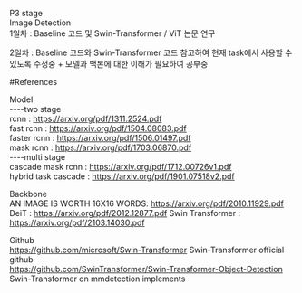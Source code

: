 P3 stage  
Image Detection  
1일차 : Baseline 코드 및 Swin-Transformer / ViT 논문 연구  

2일차 : Baseline 코드와 Swin-Transformer 코드 참고하여 현재 task에서 사용할 수 있도록 수정중 + 모델과 백본에 대한 이해가 필요하여 공부중  
  
  
#References         

Model  
----two stage  
rcnn : https://arxiv.org/pdf/1311.2524.pdf  
fast rcnn : https://arxiv.org/pdf/1504.08083.pdf  
faster rcnn : https://arxiv.org/pdf/1506.01497.pdf  
mask rcnn : https://arxiv.org/pdf/1703.06870.pdf  
----multi stage  
cascade mask rcnn : https://arxiv.org/pdf/1712.00726v1.pdf  
hybrid task cascade : https://arxiv.org/pdf/1901.07518v2.pdf  
  
Backbone  
AN IMAGE IS WORTH 16X16 WORDS: https://arxiv.org/pdf/2010.11929.pdf 
DeiT : https://arxiv.org/pdf/2012.12877.pdf 
Swin Transformer : https://arxiv.org/pdf/2103.14030.pdf 
  
Github  
https://github.com/microsoft/Swin-Transformer Swin-Transformer official github  
https://github.com/SwinTransformer/Swin-Transformer-Object-Detection Swin-Transformer on mmdetection implements  
  

